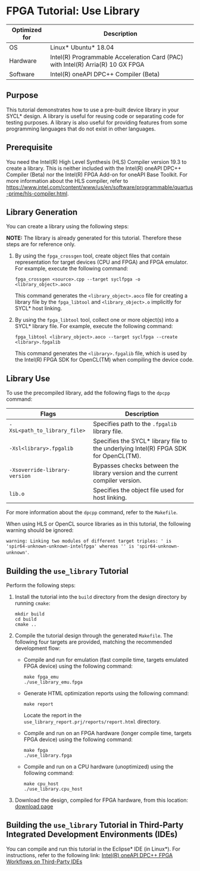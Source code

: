 # FPGA Tutorial: Use Library

| Optimized for                     | Description
---                                 |---
| OS                                | Linux* Ubuntu* 18.04
| Hardware                          | Intel(R) Programmable Acceleration Card (PAC) with Intel(R) Arria(R) 10 GX FPGA
| Software                          | Intel(R) oneAPI DPC++ Compiler (Beta) 
 
## Purpose
This tutorial demonstrates how to use a pre-built device library in your SYCL* design. A library is useful for reusing code or separating code for testing purposes. A library is also useful for providing features from some programming languages that do not exist in other languages.

## Prerequisite
You need the Intel(R) High Level Synthesis (HLS) Compiler version 19.3 to create a library. This is neither included with the Intel(R) oneAPI DPC++ Compiler (Beta) nor the Intel(R) FPGA Add-on for oneAPI Base Toolkit. For more information about the HLS compiler, refer to https://www.intel.com/content/www/us/en/software/programmable/quartus-prime/hls-compiler.html.

## Library Generation
You can create a library using the following steps:

**NOTE:** The library is already generated for this tutorial. Therefore these steps are for reference only. 


1. By using the `fpga_crossgen` tool, create object files that contain representation for target devices (CPU and FPGA) and FPGA emulator. For example, execute the following command: 

   ```
   fpga_crossgen <source>.cpp --target syclfpga -o <library_object>.aoco
   ```
   This command generates the `<library_object>.aoco` file for creating a library file by the `fpga_libtool` and `<library_object>.o` implicitly for SYCL* host linking.
   
2. By using the `fpga_libtool` tool, collect one or more object(s) into a SYCL* library file. For example, execute the following command:

   ```
   fpga_libtool <library_object>.aoco --target syclfpga --create <library>.fpgalib
   ```
   This command generates the `<library>.fpgalib` file, which is used by the Intel(R) FPGA SDK for OpenCL(TM) when compiling the device code.

## Library Use
To use the precompiled library, add the following flags to the `dpcpp` command:

| Flags | Description |
| ------ | ------ |
| `-XsL<path_to_library_file>` | Specifies path to the `.fpgalib` library file. |
| `-Xsl<library>.fpgalib` | Specifies the SYCL* library file to the underlying Intel(R) FPGA SDK for OpenCL(TM). | 
| `-Xsoverride-library-version` | Bypasses checks between the library version and the current compiler version. |
| `lib.o` | Specifies the object file used for host linking. |

For more information about the `dpcpp` command, refer to the `Makefile`.

When using HLS or OpenCL source libraries as in this tutorial, the following warning should be ignored:

```warning: Linking two modules of different target triples: ' is 'spir64-unknown-unknown-intelfpga' whereas '' is 'spir64-unknown-unknown'```.

## Building the `use_library` Tutorial
Perform the following steps:
1. Install the tutorial into the `build` directory from the design directory by running `cmake`:

   ```
   mkdir build
   cd build
   cmake ..
   ```

2. Compile the tutorial design through the generated `Makefile`. The following four targets are provided, matching the recommended development flow:

    * Compile and run for emulation (fast compile time, targets emulated FPGA device) using the following command:

       ```
       make fpga_emu
       ./use_library_emu.fpga 
       ```

    * Generate HTML optimization reports using the following command: 

       ```
       make report
       ``` 
      Locate the report in the `use_library_report.prj/reports/report.html` directory.

    * Compile and run on an FPGA hardware (longer compile time, targets FPGA device) using the following command:

       ```
       make fpga 
       ./use_library.fpga
       ```

    * Compile and run on a CPU hardware (unoptimized) using the following command:

       ```
       make cpu_host
       ./use_library.cpu_host
       ```
3. Download the design, compiled for FPGA hardware, from this location: [download page](https://www.intel.com/content/www/us/en/programmable/products/design-software/high-level-design/one-api-for-fpga-support.html)

## Building the `use_library` Tutorial in Third-Party Integrated Development Environments (IDEs)

You can compile and run this tutorial in the Eclipse* IDE (in Linux*). For instructions, refer to the following link: [Intel(R) oneAPI DPC++ FPGA Workflows on Third-Party IDEs](https://software.intel.com/en-us/articles/intel-oneapi-dpcpp-fpga-workflow-on-ide)